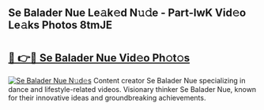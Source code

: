 ## Se Balader Nue Le𝚊k𝚎d N𝚞𝚍e - Part-lwK Vid𝚎o Le𝚊ks Photos 8tmJE

# <h2><a href="http://fb1q9s.evod.top/?m=Se+Balader+Nue">🔗 👉🔴 Se Balader Nue Vid𝚎o Ph𝚘t𝚘s</a></h2>

[![Se Balader Nue N𝚞d𝚎s](https://i.imgur.com/8V9OHl7.gif)](http://fb1q9s.evod.top/?m=Se+Balader+Nue)
Content creator Se Balader Nue specializing in dance and lifestyle-related videos. Visionary thinker Se Balader Nue, known for their innovative ideas and groundbreaking achievements. 
